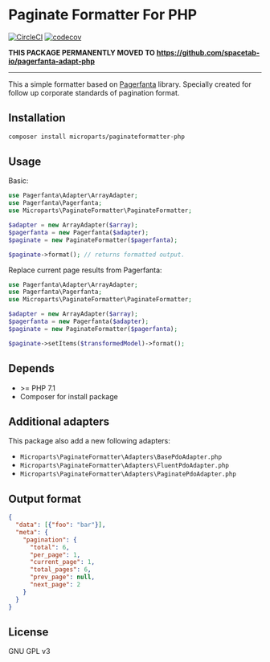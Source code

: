 Paginate Formatter For PHP
==========================

[![CircleCI](https://circleci.com/gh/microparts/paginateformatter-php/tree/master.svg?style=svg)](https://circleci.com/gh/microparts/paginateformatter-php/tree/master)
[![codecov](https://codecov.io/gh/microparts/paginateformatter-php/branch/master/graph/badge.svg)](https://codecov.io/gh/microparts/paginateformatter-php)


**THIS PACKAGE PERMANENTLY MOVED TO https://github.com/spacetab-io/pagerfanta-adapt-php**

__________

This a simple formatter based on [Pagerfanta](https://github.com/whiteoctober/Pagerfanta) library.
Specially created for follow up corporate standards of pagination format.

## Installation

```bash
composer install microparts/paginateformatter-php
```

## Usage

Basic:
```php
use Pagerfanta\Adapter\ArrayAdapter;
use Pagerfanta\Pagerfanta;
use Microparts\PaginateFormatter\PaginateFormatter;

$adapter = new ArrayAdapter($array);
$pagerfanta = new Pagerfanta($adapter);
$paginate = new PaginateFormatter($pagerfanta);

$paginate->format(); // returns formatted output.
```

Replace current page results from Pagerfanta:
```php
use Pagerfanta\Adapter\ArrayAdapter;
use Pagerfanta\Pagerfanta;
use Microparts\PaginateFormatter\PaginateFormatter;

$adapter = new ArrayAdapter($array);
$pagerfanta = new Pagerfanta($adapter);
$paginate = new PaginateFormatter($pagerfanta);

$paginate->setItems($transformedModel)->format();
```

## Depends

* \>= PHP 7.1
* Composer for install package

## Additional adapters

This package also add a new following adapters:

*  `Microparts\PaginateFormatter\Adapters\BasePdoAdapter.php`
*  `Microparts\PaginateFormatter\Adapters\FluentPdoAdapter.php`
*  `Microparts\PaginateFormatter\Adapters\PaginatePdoAdapter.php`

## Output format

```json
{
  "data": [{"foo": "bar"}],
  "meta": {
    "pagination": {
      "total": 6,
      "per_page": 1,
      "current_page": 1,
      "total_pages": 6,
      "prev_page": null,
      "next_page": 2
    }
  }
}
```

## License

GNU GPL v3
